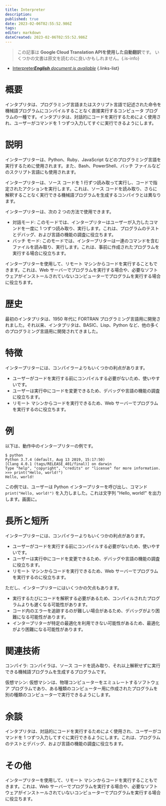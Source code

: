 ```yaml
---
title: Interpreter
description: 
published: true
date: 2023-02-06T02:55:52.986Z
tags: 
editor: markdown
dateCreated: 2023-02-06T02:55:52.986Z
---
```


> この記事は **Google Cloud Translation APIを使用した自動翻訳**です。
いくつかの文書は原文を読むのに良いかもしれません。{.is-info}



- [Interpreter***English** document is available*](/en/Knowledge-base/Dictionary/interpreter)
{.links-list}


# 概要
インタプリタは、プログラミング言語またはスクリプト言語で記述された命令を機械語プログラムにコンパイルすることなく直接実行するコンピュータ プログラムの一種です。インタプリタは、対話的にコードを実行するためによく使用され、ユーザーがコマンドを 1 つずつ入力してすぐに実行できるようにします。

# 説明
インタープリターは、Python、Ruby、JavaScript などのプログラミング言語を実行するために使用されます。また、Bash、PowerShell、バッチ ファイルなどのスクリプト言語にも使用されます。

インタープリターは、ソース コードを 1 行ずつ読み取って実行し、コードで指定されたアクションを実行します。これは、ソース コードを読み取り、さらに解釈することなく実行できる機械語プログラムを生成するコンパイラとは異なります。

インタープリターは、次の 2 つの方法で使用できます。

* 対話モード: このモードでは、インタープリターはユーザーが入力したコマンドを一度に 1 つずつ読み取り、実行します。これは、プログラムのテストとデバッグ、および言語の機能の調査に役立ちます。
* バッチ モード: このモードでは、インタープリターは一連のコマンドを含むファイルを読み取り、実行します。これは、事前に作成されたプログラムを実行する場合に役立ちます。

インタープリターを使用して、リモート マシンからコードを実行することもできます。これは、Web サーバーでプログラムを実行する場合や、必要なソフトウェアがインストールされていないコンピューターでプログラムを実行する場合に役立ちます。

# 歴史
最初のインタプリタは、1950 年代に FORTRAN プログラミング言語用に開発されました。それ以来、インタプリタは、BASIC、Lisp、Python など、他の多くのプログラミング言語用に開発されてきました。

# 特徴
インタープリターには、コンパイラーよりもいくつかの利点があります。

* ユーザーがコードを実行する前にコンパイルする必要がないため、使いやすいです。
* ユーザーは実行中にコードを変更できるため、デバッグや言語の機能の調査に役立ちます。
* リモート マシンからコードを実行できるため、Web サーバーでプログラムを実行するのに役立ちます。

# 例
以下は、動作中のインタープリターの例です。

```
$ python
Python 3.7.4 (default, Aug 13 2019, 15:17:50) 
[Clang 4.0.1 (tags/RELEASE_401/final)] on darwin
Type "help", "copyright", "credits" or "license" for more information.
>>> print("Hello, world!")
Hello, world!
```

この例では、ユーザーは Python インタープリターを呼び出し、コマンド `print("Hello, world!")` を入力しました。これは文字列 "Hello, world!" を出力します。画面に。

# 長所と短所
インタープリターには、コンパイラーよりもいくつかの利点があります。

* ユーザーがコードを実行する前にコンパイルする必要がないため、使いやすいです。
* ユーザーは実行中にコードを変更できるため、デバッグや言語の機能の調査に役立ちます。
* リモート マシンからコードを実行できるため、Web サーバーでプログラムを実行するのに役立ちます。

ただし、インタープリターにはいくつかの欠点もあります。

* 実行するたびにコードを解釈する必要があるため、コンパイルされたプログラムよりも遅くなる可能性があります。
* コード内のエラーを追跡するのが難しい場合があるため、デバッグがより困難になる可能性があります。
* インタープリターが特定の最適化を利用できない可能性があるため、最適化がより困難になる可能性があります。

# 関連技術
コンパイラ: コンパイラは、ソース コードを読み取り、それ以上解釈せずに実行できる機械語プログラムを生成するプログラムです。

仮想マシン: 仮想マシンは、物理コンピューターをエミュレートするソフトウェア プログラムであり、ある種類のコンピューター用に作成されたプログラムを別の種類のコンピューターで実行できるようにします。

# 余談
インタプリタは、対話的にコードを実行するためによく使用され、ユーザーがコマンドを 1 つずつ入力してすぐに実行できるようにします。これは、プログラムのテストとデバッグ、および言語の機能の調査に役立ちます。

# その他
インタープリターを使用して、リモート マシンからコードを実行することもできます。これは、Web サーバーでプログラムを実行する場合や、必要なソフトウェアがインストールされていないコンピューターでプログラムを実行する場合に役立ちます。